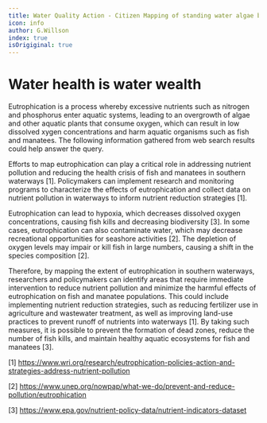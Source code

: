 ```yaml
---
title: Water Quality Action - Citizen Mapping of standing water algae blooms
icon: info
author: G.Willson
index: true
isOrigiginal: true
---
```


# Water health is water wealth

Eutrophication is a process whereby excessive nutrients such as nitrogen and phosphorus enter aquatic systems, 
leading to an overgrowth of algae and other aquatic plants that consume oxygen, which can result in low dissolved 
xygen concentrations and harm aquatic organisms such as fish and manatees. The following information gathered from 
web search results could help answer the query.

Efforts to map eutrophication can play a critical role in addressing nutrient pollution and reducing the health crisis 
of fish and manatees in southern waterways [1]. Policymakers can implement research and monitoring programs to characterize 
the effects of eutrophication and collect data on nutrient pollution in waterways to inform nutrient reduction strategies [1].


Eutrophication can lead to hypoxia, which decreases dissolved oxygen concentrations, causing fish kills and decreasing biodiversity [3]. 
In some cases, eutrophication can also contaminate water, which may decrease recreational opportunities for seashore activities [2]. 
The depletion of oxygen levels may impair or kill fish in large numbers, causing a shift in the species composition [2].

Therefore, by mapping the extent of eutrophication in southern waterways, researchers and policymakers can identify areas that require 
immediate intervention to reduce nutrient pollution and minimize the harmful effects of eutrophication on fish and manatee populations. 
This could include implementing nutrient reduction strategies, such as reducing fertilizer use in agriculture and wastewater treatment, 
as well as improving land-use practices to prevent runoff of nutrients into waterways [1]. By taking such measures, it is possible to prevent 
the formation of dead zones, reduce the number of fish kills, and maintain healthy aquatic ecosystems for fish and manatees [3].

[1] https://www.wri.org/research/eutrophication-policies-action-and-strategies-address-nutrient-pollution

[2] https://www.unep.org/nowpap/what-we-do/prevent-and-reduce-pollution/eutrophication

[3] https://www.epa.gov/nutrient-policy-data/nutrient-indicators-dataset
